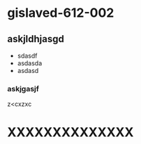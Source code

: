 # gislaved-612-002
## askjldhjasgd
- sdasdf
- asdasda
- asdasd
### askjgasjf
z<cxzxc

# XXXXXXXXXXXXXX
